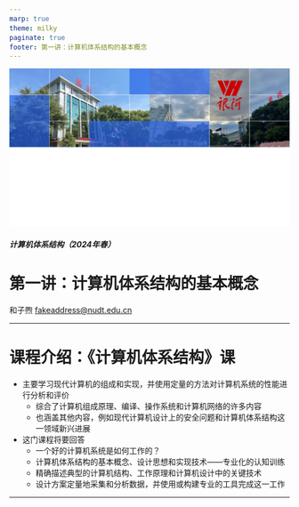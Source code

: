 ```yaml
---
marp: true
theme: milky
paginate: true
footer: 第一讲：计算机体系结构的基本概念
---
```


![bg contain](images/landing.jpg)

##### 计算机体系结构（2024年春）

<!-- _class: title -->

# 第一讲：计算机体系结构的基本概念


和子煦
fakeaddress@nudt.edu.cn

---


# 课程介绍：《计算机体系结构》课

<!-- _class: content -->

- 主要学习现代计算机的组成和实现，并使用定量的方法对计算机系统的性能进行分析和评价
    - 综合了计算机组成原理、编译、操作系统和计算机网络的许多内容
    - 也涵盖其他内容，例如现代计算机设计上的安全问题和计算机体系结构这一领域新兴进展
- 这门课程将要回答
    - 一个好的计算机系统是如何工作的？
    - 计算机体系结构的基本概念、设计思想和实现技术——专业化的认知训练
    - 精确描述典型的计算机结构、工作原理和计算机设计中的关键技术
    - 设计方案定量地采集和分析数据，并使用或构建专业的工具完成这一工作

---
